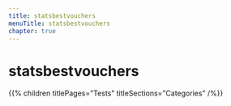 ```yaml
---
title: statsbestvouchers
menuTitle: statsbestvouchers
chapter: true
---
```


# statsbestvouchers

{{% children titlePages="Tests" titleSections="Categories" /%}}
